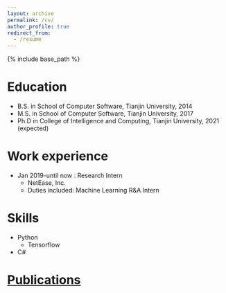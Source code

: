 ```yaml
---
layout: archive
permalink: /cv/
author_profile: true
redirect_from:
  - /resume
---
```


{% include base_path %}

Education
======
* B.S. in School of Computer Software, Tianjin University, 2014
* M.S. in School of Computer Software, Tianjin University, 2017
* Ph.D in College of Intelligence and Computing, Tianjin University, 2021 (expected)

Work experience
======
* Jan 2019-until now : Research Intern
  * NetEase, Inc.
  * Duties included: Machine Learning R&A Intern
  
Skills
======
* Python
  * Tensorflow
* C#

<a href="https://tianpeiyang.github.io/publications/">Publications</a>
======
  
 
